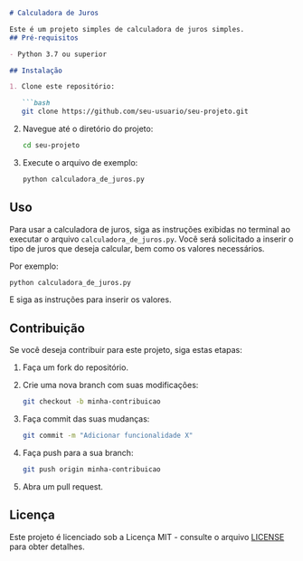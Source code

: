 ```markdown
# Calculadora de Juros

Este é um projeto simples de calculadora de juros simples.
## Pré-requisitos

- Python 3.7 ou superior

## Instalação

1. Clone este repositório:

   ```bash
   git clone https://github.com/seu-usuario/seu-projeto.git
   ```

2. Navegue até o diretório do projeto:

   ```bash
   cd seu-projeto
   ```

3. Execute o arquivo de exemplo:

   ```bash
   python calculadora_de_juros.py
   ```

## Uso

Para usar a calculadora de juros, siga as instruções exibidas no terminal ao executar o arquivo `calculadora_de_juros.py`. Você será solicitado a inserir o tipo de juros que deseja calcular, bem como os valores necessários.

Por exemplo:

```bash
python calculadora_de_juros.py
```

E siga as instruções para inserir os valores.

## Contribuição

Se você deseja contribuir para este projeto, siga estas etapas:

1. Faça um fork do repositório.

2. Crie uma nova branch com suas modificações:

   ```bash
   git checkout -b minha-contribuicao
   ```

3. Faça commit das suas mudanças:

   ```bash
   git commit -m "Adicionar funcionalidade X"
   ```

4. Faça push para a sua branch:

   ```bash
   git push origin minha-contribuicao
   ```

5. Abra um pull request.

## Licença

Este projeto é licenciado sob a Licença MIT - consulte o arquivo [LICENSE](LICENSE) para obter detalhes.

```
